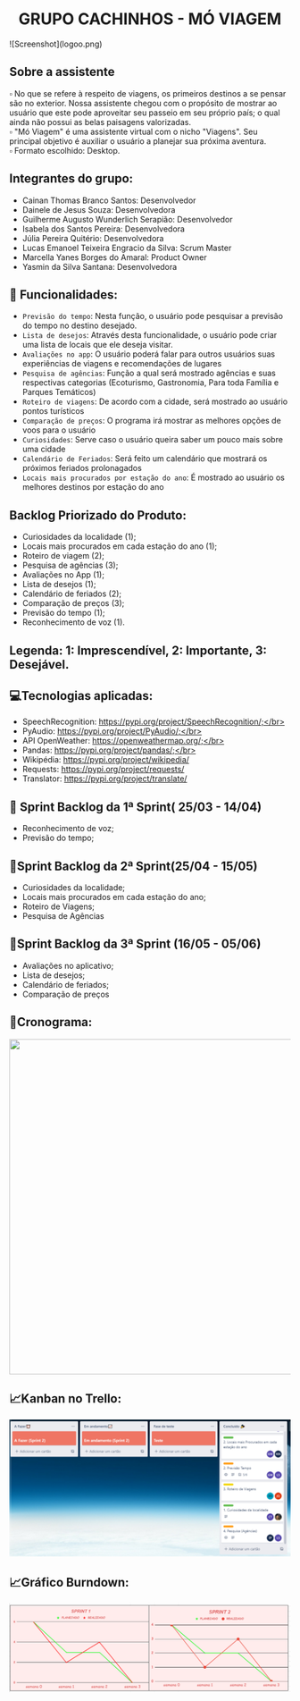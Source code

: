 <h1 align="center"> GRUPO CACHINHOS - MÓ VIAGEM </h1>
![Screenshot](logoo.png)</br>

##  Sobre a assistente</br>
 ▫ No que se refere à respeito de viagens, os primeiros destinos a se pensar são no exterior. Nossa assistente chegou com o propósito de mostrar ao usuário que este pode aproveitar seu passeio em seu próprio país; o qual ainda não possui as belas paisagens valorizadas.<br>
 ▫ "Mó Viagem" é uma assistente virtual com o nicho "Viagens". Seu principal objetivo é auxiliar o usuário a planejar sua próxima aventura. </br>
 ▫ Formato escolhido: Desktop.</br>


## Integrantes do grupo: </br>
- Cainan Thomas Branco Santos: Desenvolvedor</br>
- Dainele de Jesus Souza: Desenvolvedora</br>
- Guilherme Augusto Wunderlich Serapião: Desenvolvedor</br>
- Isabela dos Santos Pereira: Desenvolvedora</br>
- Júlia Pereira Quitério: Desenvolvedora</br>
- Lucas Emanoel Teixeira Engracio da Silva: Scrum Master</br>
- Marcella Yanes Borges do Amaral: Product Owner</br>
- Yasmin da Silva Santana: Desenvolvedora</br>

 
## :hammer: Funcionalidades: </br>
- `Previsão do tempo`: Nesta função, o usuário pode pesquisar a previsão do tempo no destino desejado. </br>
- `Lista de desejos`: Através desta funcionalidade, o usuário pode criar uma lista de locais que ele deseja visitar.</br>
- `Avaliações no app`: O usuário poderá falar para outros usuários suas experiências de viagens e recomendações de lugares</br>
- `Pesquisa de agências`: Função a qual será mostrado agências e suas respectivas categorias (Ecoturismo, Gastronomia, Para toda Família e Parques Temáticos)</br>
- `Roteiro de viagens`: De acordo com a cidade, será mostrado ao usuário pontos turísticos</br>
- `Comparação de preços`: O programa irá mostrar as melhores opções de voos para o usuário</br>
- `Curiosidades`: Serve caso o usuário queira saber um pouco mais sobre uma cidade</br>
- `Calendário de Feriados`: Será feito um calendário que mostrará os próximos feriados prolonagados</br>
- `Locais mais procurados por estação do ano`: É mostrado ao usuário os melhores destinos por estação do ano</br>
     
 
## **Backlog Priorizado do Produto**: <br>
- Curiosidades da localidade (1);<br>
- Locais mais procurados em cada estação do ano (1);<br>
- Roteiro de viagem (2);<br>
- Pesquisa de agências (3);<br>
- Avaliações no App (1);<br>
- Lista de desejos (1);<br>
- Calendário de feriados (2);<br>
- Comparação de preços (3);<br>
- Previsão do tempo (1);<br>
- Reconhecimento de voz (1).</br>
## **Legenda: 1: Imprescendível, 2: Importante, 3: Desejável**.</br> 




## 💻Tecnologias aplicadas:</br>
- SpeechRecognition: https://pypi.org/project/SpeechRecognition/;</br>
- PyAudio: https://pypi.org/project/PyAudio/;</br>
- API OpenWeather: https://openweathermap.org/;</br>
- Pandas: https://pypi.org/project/pandas/;</br>
- Wikipédia: https://pypi.org/project/wikipedia/</br>
- Requests: https://pypi.org/project/requests/</br>
- Translator: https://pypi.org/project/translate/</br>
  
 


 ## 🏁 Sprint Backlog da 1ª Sprint( 25/03 - 14/04)</br>
 - Reconhecimento de voz;</br>
 - Previsão do tempo;</br>

 
 ## 🏁Sprint Backlog da 2ª Sprint(25/04 - 15/05)</br>
 - Curiosidades da localidade;</br>
 - Locais mais procurados em cada estação do ano;</br>
 - Roteiro de Viagens;</br>
 - Pesquisa de Agências</br>
 
 ## 🏁Sprint Backlog da 3ª Sprint (16/05 - 05/06)</br>
 - Avaliações no aplicativo;</br>
 - Lista de desejos;</br>
 - Calendário de feriados;</br>
 - Comparação de preços</br>

## 📆Cronograma:</br> 

<a href="url"><img src="https://user-images.githubusercontent.com/102192428/166844439-2cfea370-6189-41da-b1ab-74f8e4f53f48.PNG" 
align="center" height="600" width="700" ></a></br>

## 📈Kanban no Trello:</br>

![Screenshot](apii.png)</br>

## 📈Gráfico Burndown:</br> 

![Screenshot](burndown.png)</br>
